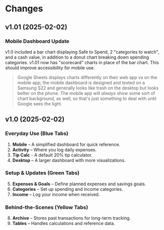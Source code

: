 # Changes
## v1.01 (2025-02-02)

### Mobile Dashboard Update
v1.0 included a bar chart displaying Safe to Spend, 2 "categories to watch", and a cash value, in addition to a donut chart breaking down spending categories. v1.01 now has "scorecard" charts in place of the bar chart. This should improve accessibility for mobile use. 

> Google Sheets displays charts differently on their web app vs on the mobile app; the mobile dashboard is designed and tested on a Samsung S22 and generally looks like trash on the desktop but looks better on the phone. The mobile app will *always* show some sort of chart background, as well, so that's just something to deal with until Google sees the light.

## v1.0 (2025-02-02)

### Everyday Use (Blue Tabs)
1. **Mobile** – A simplified dashboard for quick reference.  
2. **Activity** – Where you log daily expenses.
3. **Tip Calc** - A default 20% tip calculator. 
4. **Desktop** – A larger dashboard with more visualizations.  

### Setup & Updates (Green Tabs)
5. **Expenses & Goals** – Define planned expenses and savings goals.  
6. **Categories** – Set up spending and income categories.  
7. **Income** – Log your income when received.  

### Behind-the-Scenes (Yellow Tabs)
8. **Archive** – Stores past transactions for long-term tracking.  
9. **Tables** – Handles calculations and reference data. 
